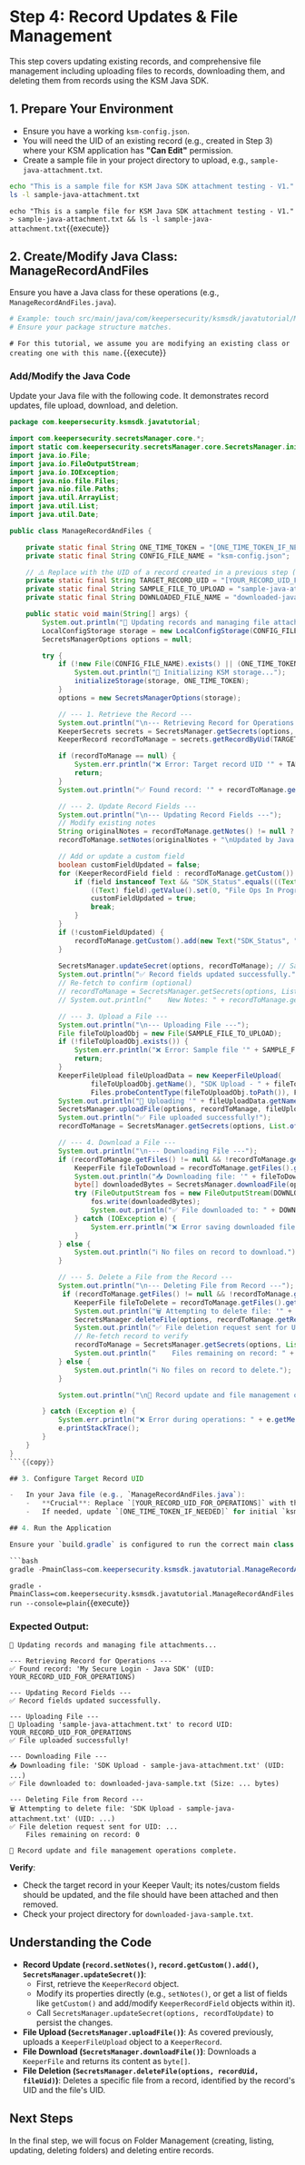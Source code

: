 # Step 4: Record Updates & File Management

This step covers updating existing records, and comprehensive file management including uploading files to records, downloading them, and deleting them from records using the KSM Java SDK.

## 1. Prepare Your Environment

-   Ensure you have a working `ksm-config.json`.
-   You will need the UID of an existing record (e.g., created in Step 3) where your KSM application has **"Can Edit"** permission.
-   Create a sample file in your project directory to upload, e.g., `sample-java-attachment.txt`.

```bash
echo "This is a sample file for KSM Java SDK attachment testing - V1." > sample-java-attachment.txt
ls -l sample-java-attachment.txt
```
`echo "This is a sample file for KSM Java SDK attachment testing - V1." > sample-java-attachment.txt && ls -l sample-java-attachment.txt`{{execute}}

## 2. Create/Modify Java Class: ManageRecordAndFiles

Ensure you have a Java class for these operations (e.g., `ManageRecordAndFiles.java`).

```bash
# Example: touch src/main/java/com/keepersecurity/ksmsdk/javatutorial/ManageRecordAndFiles.java
# Ensure your package structure matches.
```
`# For this tutorial, we assume you are modifying an existing class or creating one with this name.`{{execute}}

### Add/Modify the Java Code

Update your Java file with the following code. It demonstrates record updates, file upload, download, and deletion.

```java
package com.keepersecurity.ksmsdk.javatutorial;

import com.keepersecurity.secretsManager.core.*;
import static com.keepersecurity.secretsManager.core.SecretsManager.initializeStorage;
import java.io.File;
import java.io.FileOutputStream;
import java.io.IOException;
import java.nio.file.Files;
import java.nio.file.Paths;
import java.util.ArrayList;
import java.util.List;
import java.util.Date;

public class ManageRecordAndFiles {

    private static final String ONE_TIME_TOKEN = "[ONE_TIME_TOKEN_IF_NEEDED]";
    private static final String CONFIG_FILE_NAME = "ksm-config.json";

    // ⚠️ Replace with the UID of a record created in a previous step (e.g., Step 3)
    private static final String TARGET_RECORD_UID = "[YOUR_RECORD_UID_FOR_OPERATIONS]";
    private static final String SAMPLE_FILE_TO_UPLOAD = "sample-java-attachment.txt";
    private static final String DOWNLOADED_FILE_NAME = "downloaded-java-sample.txt";

    public static void main(String[] args) {
        System.out.println("🚀 Updating records and managing file attachments...");
        LocalConfigStorage storage = new LocalConfigStorage(CONFIG_FILE_NAME);
        SecretsManagerOptions options = null;

        try {
            if (!new File(CONFIG_FILE_NAME).exists() || (ONE_TIME_TOKEN != null && !ONE_TIME_TOKEN.startsWith("["))) {
                System.out.println("🔑 Initializing KSM storage...");
                initializeStorage(storage, ONE_TIME_TOKEN);
            }
            options = new SecretsManagerOptions(storage);

            // --- 1. Retrieve the Record ---
            System.out.println("\n--- Retrieving Record for Operations ---");
            KeeperSecrets secrets = SecretsManager.getSecrets(options, List.of(TARGET_RECORD_UID));
            KeeperRecord recordToManage = secrets.getRecordByUid(TARGET_RECORD_UID);

            if (recordToManage == null) {
                System.err.println("❌ Error: Target record UID '" + TARGET_RECORD_UID + "' not found. Please create it first.");
                return;
            }
            System.out.println("✅ Found record: '" + recordToManage.getTitle() + "' (UID: " + recordToManage.getRecordUid() + ")");

            // --- 2. Update Record Fields ---
            System.out.println("\n--- Updating Record Fields ---");
            // Modify existing notes
            String originalNotes = recordToManage.getNotes() != null ? recordToManage.getNotes() : "";
            recordToManage.setNotes(originalNotes + "\nUpdated by Java SDK at " + new Date().toString());

            // Add or update a custom field
            boolean customFieldUpdated = false;
            for (KeeperRecordField field : recordToManage.getCustom()) {
                if (field instanceof Text && "SDK_Status".equals(((Text) field).getLabel())) {
                    ((Text) field).getValue().set(0, "File Ops In Progress"); // Assuming single value text field
                    customFieldUpdated = true;
                    break;
                }
            }
            if (!customFieldUpdated) {
                recordToManage.getCustom().add(new Text("SDK_Status", "SDK Operation Status", new ArrayList<>(List.of("Initial Update"))));
            }
            
            SecretsManager.updateSecret(options, recordToManage); // Save changes
            System.out.println("✅ Record fields updated successfully.");
            // Re-fetch to confirm (optional)
            // recordToManage = SecretsManager.getSecrets(options, List.of(TARGET_RECORD_UID)).getRecordByUid(TARGET_RECORD_UID);
            // System.out.println("    New Notes: " + recordToManage.getNotes());

            // --- 3. Upload a File ---
            System.out.println("\n--- Uploading File ---");
            File fileToUploadObj = new File(SAMPLE_FILE_TO_UPLOAD);
            if (!fileToUploadObj.exists()) {
                System.err.println("❌ Error: Sample file '" + SAMPLE_FILE_TO_UPLOAD + "' not found.");
                return;
            }
            KeeperFileUpload fileUploadData = new KeeperFileUpload(
                    fileToUploadObj.getName(), "SDK Upload - " + fileToUploadObj.getName(),
                    Files.probeContentType(fileToUploadObj.toPath()), Files.readAllBytes(fileToUploadObj.toPath()));
            System.out.println("📎 Uploading '" + fileUploadData.getName() + "' to record UID: " + recordToManage.getRecordUid());
            SecretsManager.uploadFile(options, recordToManage, fileUploadData);
            System.out.println("✅ File uploaded successfully!");
            recordToManage = SecretsManager.getSecrets(options, List.of(TARGET_RECORD_UID)).getRecordByUid(TARGET_RECORD_UID); // Refresh record

            // --- 4. Download a File ---
            System.out.println("\n--- Downloading File ---");
            if (recordToManage.getFiles() != null && !recordToManage.getFiles().isEmpty()) {
                KeeperFile fileToDownload = recordToManage.getFiles().get(0); // Download the first file
                System.out.println("📥 Downloading file: '" + fileToDownload.getData().getTitle() + "' (UID: " + fileToDownload.getFileUid() + ")");
                byte[] downloadedBytes = SecretsManager.downloadFile(options, fileToDownload);
                try (FileOutputStream fos = new FileOutputStream(DOWNLOADED_FILE_NAME)) {
                    fos.write(downloadedBytes);
                    System.out.println("✅ File downloaded to: " + DOWNLOADED_FILE_NAME + " (Size: " + downloadedBytes.length + " bytes)");
                } catch (IOException e) {
                    System.err.println("❌ Error saving downloaded file: " + e.getMessage());
                }
            } else {
                System.out.println("ℹ️ No files on record to download.");
            }

            // --- 5. Delete a File from the Record ---
            System.out.println("\n--- Deleting File from Record ---");
             if (recordToManage.getFiles() != null && !recordToManage.getFiles().isEmpty()) {
                KeeperFile fileToDelete = recordToManage.getFiles().get(0); // Delete the first file for this example
                System.out.println("🗑️ Attempting to delete file: '" + fileToDelete.getData().getTitle() + "' (UID: " + fileToDelete.getFileUid() + ")");
                SecretsManager.deleteFile(options, recordToManage.getRecordUid(), fileToDelete.getFileUid());
                System.out.println("✅ File deletion request sent for UID: " + fileToDelete.getFileUid());
                // Re-fetch record to verify
                recordToManage = SecretsManager.getSecrets(options, List.of(TARGET_RECORD_UID)).getRecordByUid(TARGET_RECORD_UID);
                System.out.println("    Files remaining on record: " + (recordToManage.getFiles() != null ? recordToManage.getFiles().size() : 0));
            } else {
                System.out.println("ℹ️ No files on record to delete.");
            }

            System.out.println("\n🎉 Record update and file management operations complete.");

        } catch (Exception e) {
            System.err.println("❌ Error during operations: " + e.getMessage());
            e.printStackTrace();
        }
    }
}
```{{copy}}

## 3. Configure Target Record UID

-   In your Java file (e.g., `ManageRecordAndFiles.java`):
    -   **Crucial**: Replace `[YOUR_RECORD_UID_FOR_OPERATIONS]` with the UID of an existing record (e.g., one created in Step 3) where your KSM application has **"Can Edit"** permissions.
    -   If needed, update `[ONE_TIME_TOKEN_IF_NEEDED]` for initial `ksm-config.json` setup.

## 4. Run the Application

Ensure your `build.gradle` is configured to run the correct main class (e.g., `com.keepersecurity.ksmsdk.javatutorial.ManageRecordAndFiles`).

```bash
gradle -PmainClass=com.keepersecurity.ksmsdk.javatutorial.ManageRecordAndFiles run --console=plain
```
`gradle -PmainClass=com.keepersecurity.ksmsdk.javatutorial.ManageRecordAndFiles run --console=plain`{{execute}}

### Expected Output:

```
🚀 Updating records and managing file attachments...

--- Retrieving Record for Operations ---
✅ Found record: 'My Secure Login - Java SDK' (UID: YOUR_RECORD_UID_FOR_OPERATIONS)

--- Updating Record Fields ---
✅ Record fields updated successfully.

--- Uploading File ---
📎 Uploading 'sample-java-attachment.txt' to record UID: YOUR_RECORD_UID_FOR_OPERATIONS
✅ File uploaded successfully!

--- Downloading File ---
📥 Downloading file: 'SDK Upload - sample-java-attachment.txt' (UID: ...)
✅ File downloaded to: downloaded-java-sample.txt (Size: ... bytes)

--- Deleting File from Record ---
🗑️ Attempting to delete file: 'SDK Upload - sample-java-attachment.txt' (UID: ...)
✅ File deletion request sent for UID: ...
    Files remaining on record: 0

🎉 Record update and file management operations complete.
```

**Verify**: 
- Check the target record in your Keeper Vault; its notes/custom fields should be updated, and the file should have been attached and then removed.
- Check your project directory for `downloaded-java-sample.txt`.

## Understanding the Code

-   **Record Update (`record.setNotes()`, `record.getCustom().add()`, `SecretsManager.updateSecret()`)**:
    -   First, retrieve the `KeeperRecord` object.
    -   Modify its properties directly (e.g., `setNotes()`, or get a list of fields like `getCustom()` and add/modify `KeeperRecordField` objects within it).
    -   Call `SecretsManager.updateSecret(options, recordToUpdate)` to persist the changes.
-   **File Upload (`SecretsManager.uploadFile()`)**: As covered previously, uploads a `KeeperFileUpload` object to a `KeeperRecord`.
-   **File Download (`SecretsManager.downloadFile()`)**: Downloads a `KeeperFile` and returns its content as `byte[]`.
-   **File Deletion (`SecretsManager.deleteFile(options, recordUid, fileUid)`)**: Deletes a specific file from a record, identified by the record's UID and the file's UID.

## Next Steps

In the final step, we will focus on Folder Management (creating, listing, updating, deleting folders) and deleting entire records.